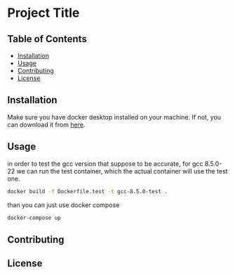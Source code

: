 # Project Title



## Table of Contents

- [Installation](#installation)
- [Usage](#usage)
- [Contributing](#contributing)
- [License](#license)

## Installation
Make sure you have docker desktop installed on your machine. If not, you can download it from [here](https://www.docker.com/products/docker-desktop).


## Usage

in order to test the gcc version that suppose to be accurate,
for gcc 8.5.0-22 we can run the test container, which the 
actual container will use the test one.

```bash
docker build -f Dockerfile.test -t gcc-8.5.0-test .
```

than you can just use docker compose

```bash
docker-compose up
```


## Contributing



## License


